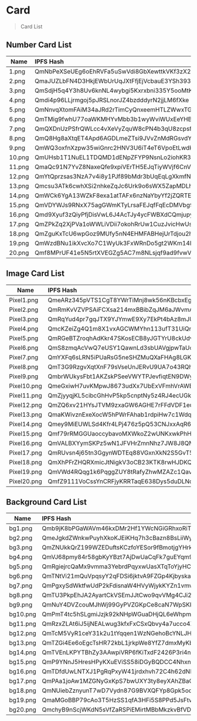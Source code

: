 # Card

> Card List

## Number Card List
Name                      | IPFS Hash                                       
--------------------------|:------------------------------------------------
1.png                     | QmNbPeXSeUEg6oEhRVFa5uSwVdi8GbXewttkVKf3zX2oyX  
2.png                     | QmaJUZLbFN4D3HkjEWbUrUqJXtFfjEjVcbauE3YSh393ht 
3.png                     | QmSdjH5q4Y3h8Uv6knNL4wybgi5Kxrxbni335Y5ooMtKjg
4.png                     | Qmdi4p96LLjrmgoj5pJRSLnorJZ4bzdddyrN2jjLM6fXke 
5.png                     | QmNnvqXtomFAiM34aJRd2rTimCyQnxeemHTLZWwxTGXeWa
6.png                     | QmTMig9fwhU77oaWKMHYvMbb3b1wyWviWUxEeYHBdH2T9f
7.png                     | QmQXDnUzPSfrQWLcc4vXeVyZquW8cPN4b3qU8zcpsf6ZDP
8.png                     | QmQ8Hg8aXtqET4Apd6AGDLmeZTsi9JVvZnMdRGsvdYBgkx   
9.png                     | QmWQ3oxfnXzpw35wiGnrc2HNV3U6iT4eT6VpoEtLwdKUsT  
10.png                    | QmUHsb1T1NuEL1TDQMD1dENpZFYP9NsnLo2iohKR3ydz2t
11.png                    | QmaQc91N7YvZ8NaxeQfe9xpiVErTH5EJqTiyWVjf6CnV9X
12.png                    | QmYtQprzsas3NzA7v4i8y1PJf89bMdr3bUqEqLgXkmfN6X
13.png                    | Qmcsu3ATk6cwhXSi2nhkeZqJc6Urk9o6sWX5ZapMDLhedA
14.png                    | QmWCk6YgA13WZkF8exa1atTAFx6nzNaYbyYf2jZQRTEJyL
15.png                    | QmVDYWJs9RNxX75agGWmKTyLrsaFEJqfFqEcDMVbg9Ftnq
16.png                    | Qmd9Xyuf3zQiyPfjDisVwL6J4AcTJy4ycFWBXdCQmjupyk
17.png                    | QmZPkZq2XjPVa1oWWLiVDii7okohRrUw1CuzJvicHwUsCa
18.png                    | QmZguKxTcU6wpGoz9MUfy5nN4EHMFABHejUrTdjou2hJ1M
19.png                    | QmWzdBNu1ikXvcXo7C1WyUk3FxWRnDo5gt2WKm14Rcs1Pc
20.png                    | Qmf8MPrUF41e5N5rtXVEGZg5AC7m8NLsjqf9ad9fvwVSrw

## Image Card List
Name                      | IPFS Hash                                       
--------------------------|:------------------------------------------------
Pixel1.png                | QmeARz345pVTS1CgT8YWrTiMnj8wk56nKBcbxEgSvVjpXE
Pixel2.png                | QmRmKvVZVPSAiFCXsa214mxBBibZqJM6aJWvmA8ndkc5ig
Pixel3.png                | QmRqYud4pr7gqJTX9YJYmwE9Xy7EkPt4bAz8mJUPKgvk3X
Pixel4.png                | QmcKZeiZg4Q1m8X1vxAGCWMYhn113ufT31UiQrfC51Jkdd
Pixel5.png                | QmRGeBTZroqhAdKkr47SKosECB8yJGTYrU8ckUdvBxDyu5
Pixel6.png                | QmS8zmqAcVwQ7eUSY1QawnLd3sbUAVgjpwTaUcSAtpEDR9
Pixel7.png                | QmYXFq6sLRN5iPUaRsG5neSHZMuQXaFHAg8LGKna3yvPiU
Pixel8.png                | QmT3G9RzgvXqtXnF79sVseUnJERvU9UA7o43RQh1wdfMPR
Pixel9.png                | QmbrWUkysFbt1AKZskPSeeVWYTPJevfiqtEN9DWy5gftkU
Pixel10.png               | QmeGxiwH7uvKMpwJ8673udXx7UbExVFmhVrAWBpM7uYyXD
Pixel11.png               | QmZjyyqjKL5cibcGhHvP5kp5cnptNy5z4RJ4ecUGkEjCHE
Pixel12.png               | QmZQ6xv21HYsJTVM9zxaGW6AGHE7rFFdVDF1euCsKXdcPG
Pixel13.png               | QmaKWivznExeXocW5hPWrFAhab1rdpiHw7c1WdqsvFT8Xc
Pixel14.png               | Qmey9MiEUWLSd4Kfr4LPj476z5pQ53CNJxxAqR6UmMCofQ
Pixel15.png               | Qmf79rRMGGUaoccybavoMXWkoZ2wUNKxwkPhHe7TjjWBXM
Pixel16.png               | QmVALBXYymSKPz5wN1JFVHrZmnNhz7JW8J8QM5zVrHmagk
Pixel17.png               | QmRUvsn4j65tn3GgynWDTEq88VGxnXkN2S5GvT5PEHo1hP
Pixel18.png               | QmXhPFrZHQRXmicJtNigkV3oCB23KTK8rwHJDKQrkGk39k
Pixel19.png               | QmVWd4RQqg1k6PqggZUY8tRafyZhwMZAZc1Qavpfdb3QZs
Pixel20.png               | QmfZ9111VoCssYnCRFjyKRRTaqE638Dys5duDLNqDUr7ZV

## Background Card List
Name                      | IPFS Hash                                       
--------------------------|:------------------------------------------------
bg1.png                   | Qmb9jK8bPGaWAVm46kxDMr2Hf1YWcNGiGRhxoRiTRvfNeW
bg2.png                   | QmeJgkdZWnkwPuyhXkoKJEiKHq7h3cBazn8BsLiiWyeGm4
bg3.png                   | QmZNUkkQrZ199WZEDuftsKCzfoYESor9fBmotjgYHrkGbx
bg4.png                   | QmVJ68pmy84r58gbKyYBzt7AjDwUaCqFk7guEYqm9Wr6NL
bg5.png                   | QmRgiejrcQaMx9vmma3YebrdPqyxwUasXTqToYjyHCLhPC
bg6.png                   | QmTNtVi21mQuVpqsyY2qFDSi6jktvA9FZGp4Kjbyskaesc 
bg7.png                   | QmPgxySdWktfwUdP2kFdisnaW4HVyWjykKYZn1vmvzhmXu
bg8.png                   | QmTU3PkpEhJA2AyartCkVSEmJJtCwo9qvVMg4CJi2a4DGJ
bg9.png                   | QmNuY4DVZcouMJhWj99GyPVZGKpCe8caN7WpSKkjyU1wZc
bg10.png                  | QmPmT4tc5hSLgmiJzjk92kNHpWGuaDHjQL6eWhpmwzpwVA
bg11.png                  | QmRzxZLAt6iJ5ijNEALwug3kfxFxCSxQbvy4a7ucco4ZXC
bg12.png                  | QmTcM5VyR1ceY31k2u1tYqqen1WzNGehoBcYNLJHePqQc3
bg13.png                  | QmTZGi4Ee6oEgcTsHR72kbL1jrkpWe8YfZ7dmxMyKb42GY
bg14.png                  | QmTVEnLKPYTBhZy3AAwpiVRP6fKiTxdF2426P3ri4nNpjH
bg15.png                  | QmP9YNnJ5HresHPyKXuEViSS58iDGyBQDCC4NhxnXdTsAn
bg16.png                  | QmTDfdUwLNTXJ1PgRqPxyW41jrdxhvh72C4h62dNhNgvtP
bg17.png                  | QmPAa1joAw1MZGNyGxKpS7bwUXY3ty8eyXAhZBaGYV749c
bg18.png                  | QmNUiebZznyunT7wD7Vydn87G9BVXQFYp8Gpk5odATiZey
bg19.png                  | QmaMGoBBP79cAo3T5HzSS1qfA3HFi5S8PPd5JsFtwM58ud
bg20.png                  | QmchyB9nScjWKdN5sVfZaRSPiEMirtMBbMkzkvBfVDPj9m
